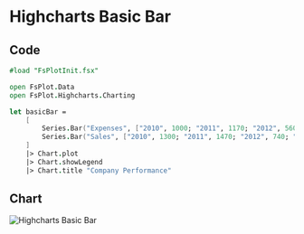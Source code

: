 Highcharts Basic Bar
====================

Code
----

```fsharp
#load "FsPlotInit.fsx"

open FsPlot.Data
open FsPlot.Highcharts.Charting

let basicBar =
    [
        Series.Bar("Expenses", ["2010", 1000; "2011", 1170; "2012", 560; "2013", 1030])
        Series.Bar("Sales", ["2010", 1300; "2011", 1470; "2012", 740; "2013", 1330])
    ]
    |> Chart.plot
    |> Chart.showLegend
    |> Chart.title "Company Performance"
```
Chart
-----

![Highcharts Basic Bar](https://raw.github.com/TahaHachana/FsPlot/master/screenshots/HighchartsBasicBar.PNG)